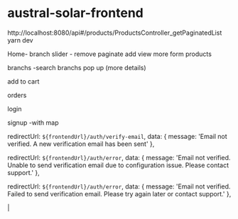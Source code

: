 # austral-solar-frontend
http://localhost:8080/api#/products/ProductsController_getPaginatedList
yarn dev

Home- branch slider
    - remove paginate add view more form products

branchs -search 
        branchs pop up (more details)

add to cart

orders

login 

signup -with map


 redirectUrl: `${frontendUrl}/auth/verify-email`,
 data: { message: 'Email not verified. A new verification email has been sent' },

 redirectUrl: `${frontendUrl}/auth/error`,
 data: { message: 'Email not verified. Unable to send verification email due to configuration issue. Please contact support.' },

 redirectUrl: `${frontendUrl}/auth/error`,
 data: { message: 'Email not verified. Failed to send verification email. Please try again later or contact support.' },
        




|

